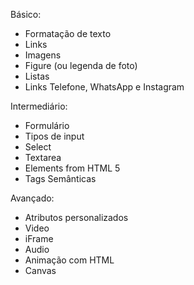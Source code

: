 Básico:
- Formatação de texto
- Links
- Imagens
- Figure (ou legenda de foto)
- Listas
- Links Telefone, WhatsApp e Instagram

Intermediário:
- Formulário
- Tipos de input 
- Select
- Textarea
- Elements from HTML 5
- Tags Semânticas

Avançado: 
- Atributos personalizados
- Video
- iFrame
- Audio
- Animação com HTML
- Canvas